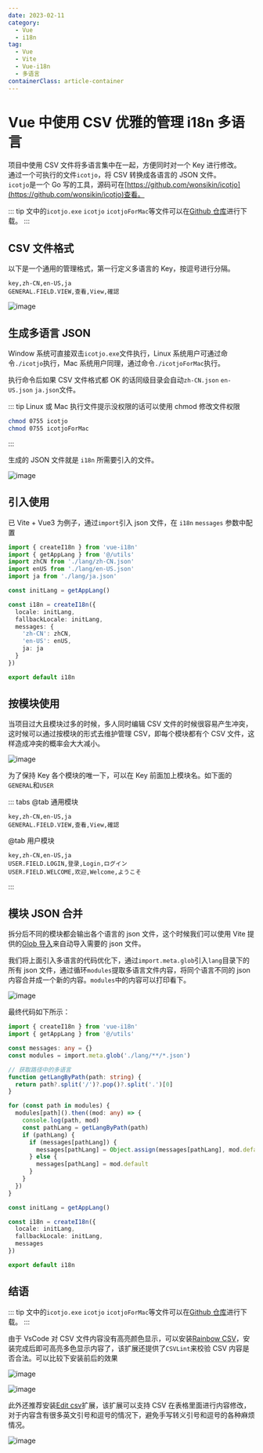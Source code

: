 ```yaml
---
date: 2023-02-11
category:
  - Vue
  - i18n
tag:
  - Vue
  - Vite
  - Vue-i18n
  - 多语言
containerClass: article-container
---
```


# Vue 中使用 CSV 优雅的管理 i18n 多语言

项目中使用 CSV 文件将多语言集中在一起，方便同时对一个 Key 进行修改。  
通过一个可执行的文件`icotjo`，将 CSV 转换成各语言的 JSON 文件。  
`icotjo`是一个 Go 写的工具，源码可在[https://github.com/wonsikin/icotjo](https://github.com/wonsikin/icotjo)查看。

<!-- more -->

::: tip
文中的`icotjo.exe` `icotjo` `icotjoForMac`等文件可以在[Github 仓库](https://github.com/liub1934/i18n-csv-tool)进行下载。
:::

## CSV 文件格式

以下是一个通用的管理格式，第一行定义多语言的 Key，按逗号进行分隔。

```csv
key,zh-CN,en-US,ja
GENERAL.FIELD.VIEW,查看,View,確認
```

![image](https://image.liubing.me/2023/02/11/1d7ccb37ebf62.png)

## 生成多语言 JSON

Window 系统可直接双击`icotjo.exe`文件执行，Linux 系统用户可通过命令`./icotjo`执行，Mac 系统用户同理，通过命令`./icotjoForMac`执行。

执行命令后如果 CSV 文件格式都 OK 的话同级目录会自动`zh-CN.json` `en-US.json` `ja.json`文件。

::: tip
Linux 或 Mac 执行文件提示没权限的话可以使用 chmod 修改文件权限

```sh
chmod 0755 icotjo
chmod 0755 icotjoForMac
```

:::

生成的 JSON 文件就是 `i18n` 所需要引入的文件。

![image](https://image.liubing.me/2023/02/11/8a782f7f97a35.gif)

## 引入使用

已 Vite + Vue3 为例子，通过`import`引入 json 文件，在 `i18n` `messages` 参数中配置

```ts
import { createI18n } from 'vue-i18n'
import { getAppLang } from '@/utils'
import zhCN from './lang/zh-CN.json'
import enUS from './lang/en-US.json'
import ja from './lang/ja.json'

const initLang = getAppLang()

const i18n = createI18n({
  locale: initLang,
  fallbackLocale: initLang,
  messages: {
    'zh-CN': zhCN,
    'en-US': enUS,
    ja: ja
  }
})

export default i18n
```

## 按模块使用

当项目过大且模块过多的时候，多人同时编辑 CSV 文件的时候很容易产生冲突，这时候可以通过按模块的形式去维护管理 CSV，即每个模块都有个 CSV 文件，这样造成冲突的概率会大大减小。

![image](https://image.liubing.me/2023/02/11/d3eefb393fd1e.png)

为了保持 Key 各个模块的唯一下，可以在 Key 前面加上模块名。如下面的`GENERAL`和`USER`

::: tabs
@tab 通用模块

```csv
key,zh-CN,en-US,ja
GENERAL.FIELD.VIEW,查看,View,確認
```

@tab 用户模块

```csv
key,zh-CN,en-US,ja
USER.FIELD.LOGIN,登录,Login,ログイン
USER.FIELD.WELCOME,欢迎,Welcome,ようこそ
```

:::

## 模块 JSON 合并

拆分后不同的模块都会输出各个语言的 json 文件，这个时候我们可以使用 Vite 提供的[Glob 导入](https://cn.vitejs.dev/guide/features.html#glob-import)来自动导入需要的 json 文件。

我们将上面引入多语言的代码优化下，通过`import.meta.glob`引入`lang`目录下的所有 json 文件，通过循环`modules`提取多语言文件内容，将同个语言不同的 json 内容合并成一个新的内容。`modules`中的内容可以打印看下。

![image](https://image.liubing.me/2023/02/11/6b05f51e2faa9.png)

最终代码如下所示：

```ts
import { createI18n } from 'vue-i18n'
import { getAppLang } from '@/utils'

const messages: any = {}
const modules = import.meta.glob('./lang/**/*.json')

// 获取路径中的多语言
function getLangByPath(path: string) {
  return path?.split('/')?.pop()?.split('.')[0]
}

for (const path in modules) {
  modules[path]().then((mod: any) => {
    console.log(path, mod)
    const pathLang = getLangByPath(path)
    if (pathLang) {
      if (messages[pathLang]) {
        messages[pathLang] = Object.assign(messages[pathLang], mod.default)
      } else {
        messages[pathLang] = mod.default
      }
    }
  })
}

const initLang = getAppLang()

const i18n = createI18n({
  locale: initLang,
  fallbackLocale: initLang,
  messages
})

export default i18n
```

## 结语

::: tip
文中的`icotjo.exe` `icotjo` `icotjoForMac`等文件可以在[Github 仓库](https://github.com/liub1934/i18n-csv-tool)进行下载。
:::

由于 VsCode 对 CSV 文件内容没有高亮颜色显示，可以安装[Rainbow CSV](https://marketplace.visualstudio.com/items?itemName=mechatroner.rainbow-csv)，安装完成后即可高亮多色显示内容了，该扩展还提供了`CSVLint`来校验 CSV 内容是否合法。可以比较下安装前后的效果

![image](https://image.liubing.me/2023/02/11/38fb104290d00.png)

![image](https://image.liubing.me/2023/02/11/5b0bb4bb835d0.png)

此外还推荐安装[Edit csv](https://marketplace.visualstudio.com/items?itemName=janisdd.vscode-edit-csv)扩展，该扩展可以支持 CSV 在表格里面进行内容修改，对于内容含有很多英文引号和逗号的情况下，避免手写转义引号和逗号的各种麻烦情况。

![image](https://image.liubing.me/2023/02/11/a35d824bebbb3.png)
